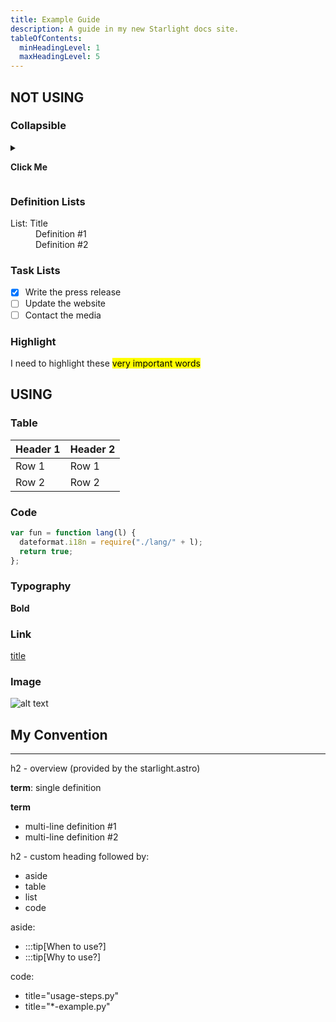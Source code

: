 ```yaml
---
title: Example Guide
description: A guide in my new Starlight docs site.
tableOfContents:
  minHeadingLevel: 1
  maxHeadingLevel: 5
---
```


## NOT USING

### Collapsible

<details>
<summary>

**Click Me**

</summary>
Some collapsible content
</details>

### Definition Lists

<dl>
<dt>List: Title</dt>
<dd>Definition #1</dd>
<dd>Definition #2</dd>
</dl>

### Task Lists

- [x] Write the press release
- [ ] Update the website
- [ ] Contact the media

### Highlight

I need to highlight these <mark>very important words</mark>

## USING

### Table

| Header 1 | Header 2 |
| -------- | -------- |
| Row 1    | Row 1    |
| Row 2    | Row 2    |

### Code

```js {1-2} "true" title="my-code.js" wrap
var fun = function lang(l) {
  dateformat.i18n = require("./lang/" + l);
  return true;
};
```

### Typography

**Bold**

### Link

[title](#heading-click-me)

### Image

![alt text](https://media.istockphoto.com/id/865443476/photo/man-holding-surreal-painting-of-a-boardwalk.jpg?s=612x612&w=0&k=20&c=6D0HD5a6odjGz6-40RdOd26T3i-UweZ5fl6us2boTbs=)

## My Convention

---

h2 - overview (provided by the starlight.astro)

**term**: single definition

**term**

- multi-line definition #1
- multi-line definition #2

h2 - custom heading followed by:

- aside
- table
- list
- code

aside:

- :::tip[When to use?]
- :::tip[Why to use?]

code:

- title="usage-steps.py"
- title="\*-example.py"
